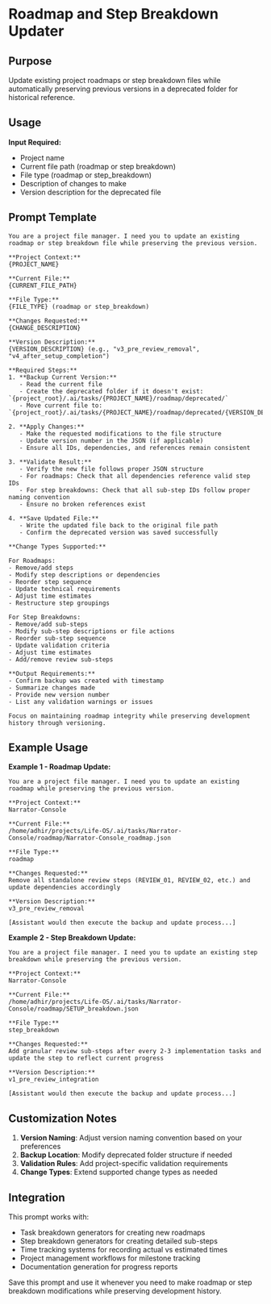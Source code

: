 # Roadmap and Step Breakdown Updater

## Purpose
Update existing project roadmaps or step breakdown files while automatically preserving previous versions in a deprecated folder for historical reference.

## Usage
**Input Required:**
- Project name
- Current file path (roadmap or step breakdown)
- File type (roadmap or step_breakdown)
- Description of changes to make
- Version description for the deprecated file

## Prompt Template

```
You are a project file manager. I need you to update an existing roadmap or step breakdown file while preserving the previous version.

**Project Context:**
{PROJECT_NAME}

**Current File:**
{CURRENT_FILE_PATH}

**File Type:**
{FILE_TYPE} (roadmap or step_breakdown)

**Changes Requested:**
{CHANGE_DESCRIPTION}

**Version Description:**
{VERSION_DESCRIPTION} (e.g., "v3_pre_review_removal", "v4_after_setup_completion")

**Required Steps:**
1. **Backup Current Version:**
   - Read the current file
   - Create the deprecated folder if it doesn't exist: `{project_root}/.ai/tasks/{PROJECT_NAME}/roadmap/deprecated/`
   - Move current file to: `{project_root}/.ai/tasks/{PROJECT_NAME}/roadmap/deprecated/{VERSION_DESCRIPTION}.json`

2. **Apply Changes:**
   - Make the requested modifications to the file structure
   - Update version number in the JSON (if applicable)
   - Ensure all IDs, dependencies, and references remain consistent

3. **Validate Result:**
   - Verify the new file follows proper JSON structure
   - For roadmaps: Check that all dependencies reference valid step IDs
   - For step breakdowns: Check that all sub-step IDs follow proper naming convention
   - Ensure no broken references exist

4. **Save Updated File:**
   - Write the updated file back to the original file path
   - Confirm the deprecated version was saved successfully

**Change Types Supported:**

For Roadmaps:
- Remove/add steps
- Modify step descriptions or dependencies
- Reorder step sequence
- Update technical requirements
- Adjust time estimates
- Restructure step groupings

For Step Breakdowns:
- Remove/add sub-steps
- Modify sub-step descriptions or file actions
- Reorder sub-step sequence
- Update validation criteria
- Adjust time estimates
- Add/remove review sub-steps

**Output Requirements:**
- Confirm backup was created with timestamp
- Summarize changes made
- Provide new version number
- List any validation warnings or issues

Focus on maintaining roadmap integrity while preserving development history through versioning.
```

## Example Usage

**Example 1 - Roadmap Update:**
```
You are a project file manager. I need you to update an existing roadmap while preserving the previous version.

**Project Context:**
Narrator-Console

**Current File:**
/home/adhir/projects/Life-OS/.ai/tasks/Narrator-Console/roadmap/Narrator-Console_roadmap.json

**File Type:**
roadmap

**Changes Requested:**
Remove all standalone review steps (REVIEW_01, REVIEW_02, etc.) and update dependencies accordingly

**Version Description:**
v3_pre_review_removal

[Assistant would then execute the backup and update process...]
```

**Example 2 - Step Breakdown Update:**
```
You are a project file manager. I need you to update an existing step breakdown while preserving the previous version.

**Project Context:**
Narrator-Console

**Current File:**
/home/adhir/projects/Life-OS/.ai/tasks/Narrator-Console/roadmap/SETUP_breakdown.json

**File Type:**
step_breakdown

**Changes Requested:**
Add granular review sub-steps after every 2-3 implementation tasks and update the step to reflect current progress

**Version Description:**
v1_pre_review_integration

[Assistant would then execute the backup and update process...]
```

## Customization Notes

1. **Version Naming**: Adjust version naming convention based on your preferences
2. **Backup Location**: Modify deprecated folder structure if needed
3. **Validation Rules**: Add project-specific validation requirements
4. **Change Types**: Extend supported change types as needed

## Integration

This prompt works with:
- Task breakdown generators for creating new roadmaps
- Step breakdown generators for creating detailed sub-steps
- Time tracking systems for recording actual vs estimated times
- Project management workflows for milestone tracking
- Documentation generation for progress reports

Save this prompt and use it whenever you need to make roadmap or step breakdown modifications while preserving development history.
